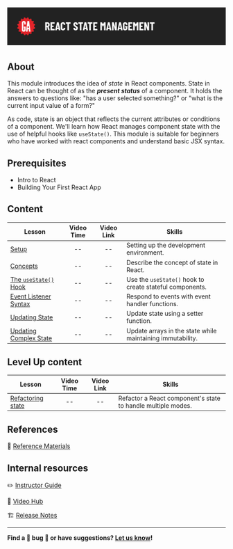 # ![React State Management](./assets/hero.png)

## About

This module introduces the idea of *state* in React components. State in React can be thought of as the ***present status*** of a component. It holds the answers to questions like: "has a user selected something?" or "what is the current input value of a form?"

As code, state is an object that reflects the current attributes or conditions of a component. We'll learn how React manages component state with the use of helpful hooks like `useState()`. This module is suitable for beginners who have worked with react components and understand basic JSX syntax.

## Prerequisites

- Intro to React
- Building Your First React App

## Content

| Lesson | Video Time | Video Link | Skills |
| ------ | :--------: | :--------: | ------ |
| [Setup](./setup/README.md)                                   | -- | -- | Setting up the development environment.                    |
| [Concepts](./concepts/README.md)                             | -- | -- | Describe the concept of state in React.                    |
| [The `useState()` Hook](./the-use-state-hook/README.md)      | -- | -- | Use the `useState()` hook to create stateful components.   |
| [Event Listener Syntax](./event-listener-syntax/README.md)   | -- | -- | Respond to events with event handler functions.            |
| [Updating State](./updating-state/README.md)                 | -- | -- | Update state using a setter function.                      |
| [Updating Complex State](./updating-complex-state/README.md) | -- | -- | Update arrays in the state while maintaining immutability. |

## Level Up content

| Lesson | Video Time | Video Link | Skills |
| ------ | :--------: | :--------: | ------ |
| [Refactoring state](./refactoring-state/README.md) | -- | -- | Refactor a React component's state to handle multiple modes. |

## References

📖 [Reference Materials](./references/README.md)

## Internal resources

✏️ [Instructor Guide](./internal-resources/instructor-guide.md)

🎥 [Video Hub](./internal-resources/video-hub.md)

🏗️ [Release Notes](./internal-resources/release-notes.md)

---

**Find a 👾 bug 👾 or have suggestions? [Let us know](https://git.generalassemb.ly/modular-curriculum-all-courses/universal-resources-internal/blob/main/module-feedback.md)!**
